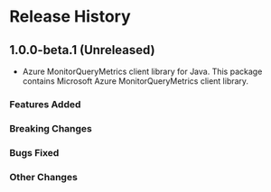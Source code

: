 # Release History

## 1.0.0-beta.1 (Unreleased)

- Azure MonitorQueryMetrics client library for Java. This package contains Microsoft Azure MonitorQueryMetrics client library.

### Features Added

### Breaking Changes

### Bugs Fixed

### Other Changes
